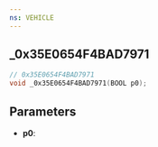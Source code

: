 ```yaml
---
ns: VEHICLE
---
```

## _0x35E0654F4BAD7971

```c
// 0x35E0654F4BAD7971
void _0x35E0654F4BAD7971(BOOL p0);
```


## Parameters
* **p0**: 

